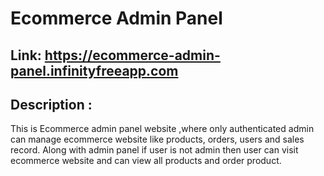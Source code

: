 # Ecommerce Admin Panel <br/>
## Link: https://ecommerce-admin-panel.infinityfreeapp.com <br/>
## Description :
This is Ecommerce admin panel website ,where only authenticated admin can manage ecommerce website like products, orders, users and sales record. Along with admin panel if user is not admin then user can visit ecommerce website and can view all products and order product.

